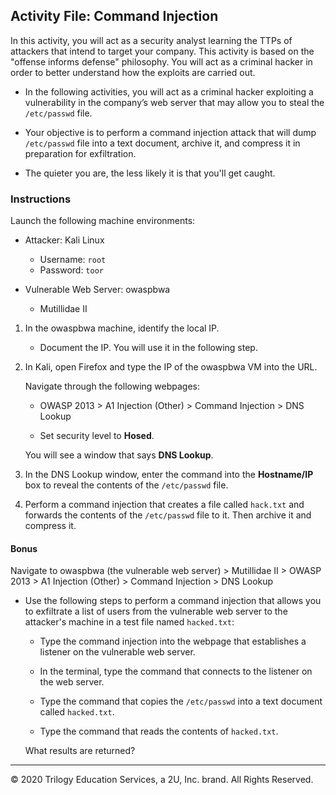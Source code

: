 ## Activity File: Command Injection

In this activity, you will act as a security analyst learning the TTPs of attackers that intend to target your company. This activity is based on the "offense informs defense" philosophy. You will act as a criminal hacker in order to better understand how the exploits are carried out. 

- In the following activities, you will act as a criminal hacker exploiting a vulnerability in the company’s web server that may allow you to steal the `/etc/passwd` file.

- Your objective is to perform a command injection attack that will dump `/etc/passwd` file into a text document, archive it, and compress it in preparation for exfiltration.

- The quieter you are, the less likely it is that you'll get caught. 

### Instructions

Launch the following machine environments: 

- Attacker: Kali Linux
   - Username: `root`
   - Password: `toor`

- Vulnerable Web Server: owaspbwa
   - Mutillidae II

1. In the owaspbwa machine, identify the local IP.

   - Document the IP. You will use it in the following step.

2. In Kali, open Firefox and type the IP of the owaspbwa VM into the URL.

   Navigate through the following webpages:

   - OWASP 2013 > A1 Injection (Other) > Command Injection > DNS Lookup

   - Set security level to **Hosed**.

   You will see a window that says **DNS Lookup**.

3. In the DNS Lookup window, enter the command into the **Hostname/IP** box to reveal the contents of the `/etc/passwd` file. 

4. Perform a command injection that creates a file called `hack.txt` and forwards the contents of the `/etc/passwd` file to it. Then archive it and compress it.
   
#### Bonus 

Navigate to owaspbwa (the vulnerable web server) > Mutillidae II > OWASP 2013 > A1 Injection (Other) > Command Injection > DNS Lookup

- Use the following steps to perform a command injection that allows you to exfiltrate a list of users from the vulnerable web server  to the attacker's machine in a test file named `hacked.txt`:

   - Type the command injection into the webpage that establishes a listener on the vulnerable web server.
   
   - In the terminal, type the command that connects to the listener on the web server.
   
   - Type the command that copies the `/etc/passwd` into a text document called `hacked.txt`.
   
   - Type the command that reads the contents of `hacked.txt`.
   
   What results are returned?
   
---
© 2020 Trilogy Education Services, a 2U, Inc. brand. All Rights Reserved.  
